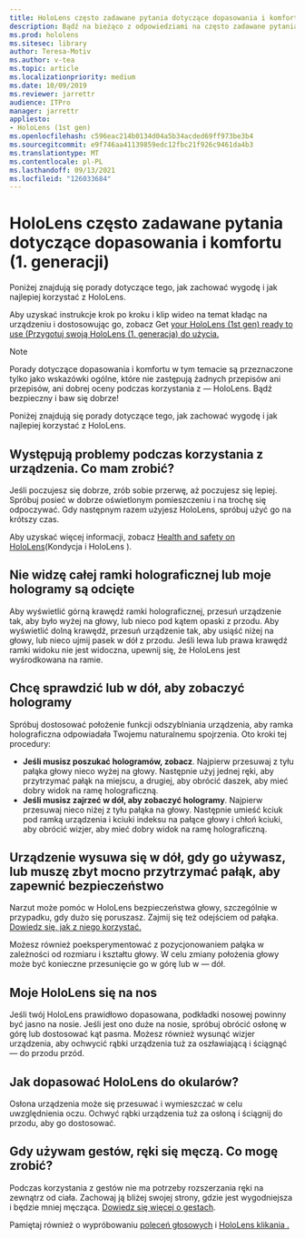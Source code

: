 ```yaml
---
title: HoloLens często zadawane pytania dotyczące dopasowania i komfortu (1. generacji)
description: Bądź na bieżąco z odpowiedziami na często zadawane pytania dotyczące dopasowania urządzenia rzeczywistości mieszanej HoloLens (pierwszej generacji).
ms.prod: hololens
ms.sitesec: library
author: Teresa-Motiv
ms.author: v-tea
ms.topic: article
ms.localizationpriority: medium
ms.date: 10/09/2019
ms.reviewer: jarrettr
audience: ITPro
manager: jarrettr
appliesto:
- HoloLens (1st gen)
ms.openlocfilehash: c596eac214b0134d04a5b34acded69ff973be3b4
ms.sourcegitcommit: e9f746aa41139859edc12fbc21f926c9461da4b3
ms.translationtype: MT
ms.contentlocale: pl-PL
ms.lasthandoff: 09/13/2021
ms.locfileid: "126033684"
---
```

# <a name="hololens-1st-gen-fit-and-comfort-frequently-asked-questions"></a>HoloLens często zadawane pytania dotyczące dopasowania i komfortu (1. generacji)

Poniżej znajdują się porady dotyczące tego, jak zachować wygodę i jak najlepiej korzystać z HoloLens.

Aby uzyskać instrukcje krok po kroku i klip wideo na temat kładąc na urządzeniu i dostosowując go, zobacz Get [your HoloLens (1st gen) ready to use (Przygotuj swoją HoloLens (1. generacja) do użycia.](hololens1-setup.md)

> [!NOTE]
> Porady dotyczące dopasowania i komfortu w tym temacie są przeznaczone tylko jako wskazówki ogólne, które nie zastępują żadnych przepisów ani przepisów, ani dobrej oceny podczas korzystania z &mdash; HoloLens. Bądź bezpieczny i baw się dobrze!

Poniżej znajdują się porady dotyczące tego, jak zachować wygodę i jak najlepiej korzystać z HoloLens.

## <a name="im-experiencing-discomfort-when-i-use-my-device-what-should-i-do"></a>Występują problemy podczas korzystania z urządzenia. Co mam zrobić?

Jeśli poczujesz się dobrze, zrób sobie przerwę, aż poczujesz się lepiej. Spróbuj posieć w dobrze oświetlonym pomieszczeniu i na trochę się odpoczywać. Gdy następnym razem użyjesz HoloLens, spróbuj użyć go na krótszy czas.

Aby uzyskać więcej informacji, zobacz [Health and safety on HoloLens](https://go.microsoft.com/fwlink/p/?LinkId=746661)(Kondycja i HoloLens ).

## <a name="i-cant-see-the-whole-holographic-frame-or-my-holograms-are-cut-off"></a>Nie widzę całej ramki holograficznej lub moje hologramy są odcięte

Aby wyświetlić górną krawędź ramki holograficznej, przesuń urządzenie tak, aby było wyżej na głowy, lub nieco pod kątem opaski z przodu. Aby wyświetlić dolną krawędź, przesuń urządzenie tak, aby usiąść niżej na głowy, lub nieco ujmij pasek w dół z przodu. Jeśli lewa lub prawa krawędź ramki widoku nie jest widoczna, upewnij się, że HoloLens jest wyśrodkowana na ramie.

## <a name="i-need-to-look-up-or-down-to-see-holograms"></a>Chcę sprawdzić lub w dół, aby zobaczyć hologramy

Spróbuj dostosować położenie funkcji odszyblniania urządzenia, aby ramka holograficzna odpowiadała Twojemu naturalnemu spojrzenia. Oto kroki tej procedury:

- **Jeśli musisz poszukać hologramów, zobacz**. Najpierw przesuwaj z tyłu pałąka głowy nieco wyżej na głowy. Następnie użyj jednej ręki, aby przytrzymać pałąk na miejscu, a drugiej, aby obrócić daszek, aby mieć dobry widok na ramę holograficzną.
- **Jeśli musisz zajrzeć w dół, aby zobaczyć hologramy**. Najpierw przesuwaj nieco niżej z tyłu pałąka na głowy. Następnie umieść kciuk pod ramką urządzenia i kciuki indeksu na pałące głowy i chłoń kciuki, aby obrócić wizjer, aby mieć dobry widok na ramę holograficzną.

## <a name="the-device-slides-down-when-im-using-it-or-i-need-to-make-the-headband-too-tight-to-keep-it-secure"></a>Urządzenie wysuwa się w dół, gdy go używasz, lub muszę zbyt mocno przytrzymać pałąk, aby zapewnić bezpieczeństwo

Narzut może pomóc w HoloLens bezpieczeństwa głowy, szczególnie w przypadku, gdy dużo się poruszasz. Zajmij się też odejściem od pałąka. [Dowiedz się, jak z niego korzystać.](hololens1-setup.md#adjust-fit)

Możesz również poeksperymentować z pozycjonowaniem pałąka w zależności od rozmiaru i kształtu głowy. W celu zmiany położenia głowy może być konieczne przesunięcie go w górę lub w &mdash; dół.

## <a name="my-hololens-feels-heavy-on-my-nose"></a>Moje HoloLens się na nos

Jeśli twój HoloLens prawidłowo dopasowana, podkładki nosowej powinny być jasno na nosie. Jeśli jest ono duże na nosie, spróbuj obrócić osłonę w górę lub dostosować kąt pasma. Możesz również wysunąć wizjer urządzenia, aby ochwycić rąbki urządzenia tuż za oszławiającą i ściągnąć &mdash; do przodu przód.

## <a name="how-can-i-adjust-hololens-to-fit-with-my-glasses"></a>Jak dopasować HoloLens do okularów?

Osłona urządzenia może się przesuwać i wymieszczać w celu uwzględnienia oczu. Ochwyć rąbki urządzenia tuż za osłoną i ściągnij do przodu, aby go dostosować.

## <a name="my-arm-gets-tired-when-i-use-gestures-what-can-i-do"></a>Gdy używam gestów, ręki się męczą. Co mogę zrobić?

Podczas korzystania z gestów nie ma potrzeby rozszerzania ręki na zewnątrz od ciała. Zachowaj ją bliżej swojej strony, gdzie jest wygodniejsza i będzie mniej męcząca. [Dowiedz się więcej o gestach](hololens1-basic-usage.md#use-hololens-with-your-hands).

Pamiętaj również o wypróbowaniu [poleceń głosowych](hololens-cortana.md) i [HoloLens klikania .](hololens1-clicker.md)
